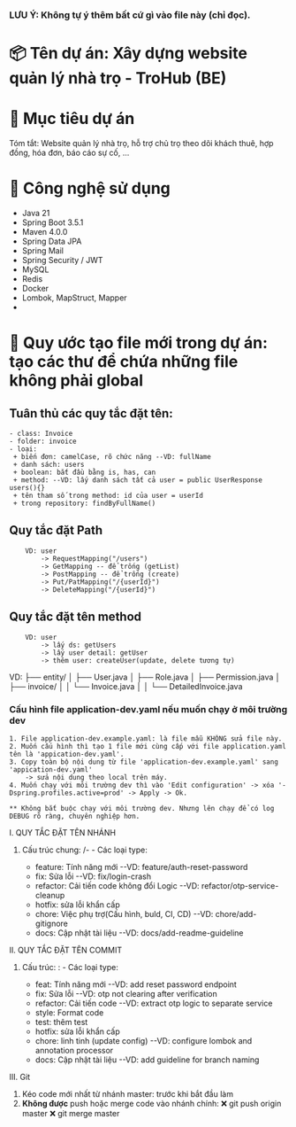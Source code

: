 ### LƯU Ý: Không tự ý thêm bất cứ gì vào file này (chỉ đọc).

# 📦 Tên dự án: Xây dựng website quản lý nhà trọ - TroHub (BE)

# 🔰 Mục tiêu dự án
 Tóm tắt: Website quản lý nhà trọ, hỗ trợ chủ trọ theo dõi khách thuê, hợp đồng, hóa đơn, báo cáo sự cố, ...

# 🧩 Công nghệ sử dụng
- Java 21
- Spring Boot 3.5.1
- Maven 4.0.0
- Spring Data JPA
- Spring Mail
- Spring Security / JWT
- MySQL
- Redis
- Docker
- Lombok, MapStruct, Mapper
- 

# 🧱 Quy ước tạo file mới trong dự án: tạo các thư để chứa những file không phải global
  ## Tuân thủ các quy tắc đặt tên:
    - class: Invoice
    - folder: invoice 
    - loại: 
     + biến đơn: camelCase, rõ chức năng --VD: fullName
     + danh sách: users
     + boolean: bắt đầu bằng is, has, can
     + method: --VD: lấy danh sách tất cả user = public UserResponse users(){}
     + tên tham số trong method: id của user = userId
     + trong repository: findByFullName()

  ## Quy tắc đặt Path
        VD: user
            -> RequestMapping("/users")
            -> GetMapping -- để trống (getList)
            -> PostMapping -- để trống (create)
            -> Put/PatMapping("/{userId}")
            -> DeleteMapping("/{userId}")
  ## Quy tắc đặt tên method
        VD: user
            -> lấy ds: getUsers
            -> lấy user detail: getUser
            -> thêm user: createUser(update, delete tương tự)

VD: 
├── entity/
│   ├── User.java
│   ├── Role.java
│   ├── Permission.java
│   ├── invoice/
│   │   └── Invoice.java
│   │   └── DetailedInvoice.java

### Cấu hình file application-dev.yaml nếu muốn chạy ở môi trường dev
    1. File application-dev.example.yaml: là file mẫu KHÔNG sửa file này.
    2. Muốn cấu hình thì tạo 1 file mới cùng cấp với file application.yaml tên là 'appication-dev.yaml'.
    3. Copy toàn bộ nội dung từ file 'application-dev.example.yaml' sang 'appication-dev.yaml'
        -> sửa nội dung theo local trên máy.
    4. Muốn chạy với môi trường dev thì vào 'Edit configuration' -> xóa '-Dspring.profiles.active=prod' -> Apply -> Ok.
    
    ** Không bắt buộc chạy với môi trường dev. Nhưng lên chạy để có log DEBUG rõ ràng, chuyên nghiệp hơn.

I. QUY TẮC ĐẶT TÊN NHÁNH
  1. Cấu trúc chung: <type>/<task-name>-<short-description>
    - Các loại type:
      + feature: Tính năng mới --VD: feature/auth-reset-password
      + fix: Sửa lỗi --VD: fix/login-crash
      + refactor: Cải tiến code không đổi Logic --VD: refactor/otp-service-cleanup
      + hotfix: sửa lỗi khẩn cấp
      + chore: Việc phụ trợ(Cấu hình, buld, CI, CD) --VD: chore/add-gitignore
      + docs: Cập nhật tài liệu --VD: docs/add-readme-guideline

II. QUY TẮC ĐẶT TÊN COMMIT
  1. Cấu trúc: <type>: <short summary>
    - Các loại type:
      + feat: Tính năng mới --VD:  add reset password endpoint
      + fix: Sửa lỗi --VD: otp not clearing after verification
      + refactor: Cải tiến code --VD: extract otp logic to separate service
      + style: Format code
      + test: thêm test
      + hotfix: sửa lỗi khẩn cấp
      + chore: linh tinh (update config) --VD: configure lombok and annotation processor
      + docs: Cập nhật tài liệu --VD: add guideline for branch naming

III. Git
 1. Kéo code mới nhất từ nhánh master: trước khi bắt đầu làm
 2. **Không được** push hoặc merge code vào nhánh chính: 
    ❌ git push origin master
    ❌ git merge master